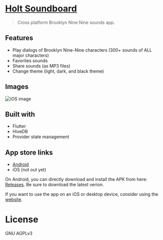 # [Holt Soundboard](https://play.google.com/store/apps/details?id=com.themindstorm.holt_soundboard&hl=en_US)
> Cross platform Brooklyn Nine Nine sounds app.

## Features
- Play dialogs of Brooklyn Nine-Nine characters (300+ sounds of ALL major characters)
- Favorites sounds
- Share sounds (as MP3 files)
- Change theme (light, dark, and black theme)

## Images
![iOS image](https://i.imgur.com/nEtHzuR.png)

## Built with
- Flutter
- HiveDB
- Provider state management

## App store links
- [Android](https://play.google.com/store/apps/details?id=com.themindstorm.holt_soundboard&hl=en_US)
- iOS (not out yet)

On Android, you can directly download and install the APK from here: [Releases](https://github.com/holt-soundboard/holt-soundboard-mobile/releases). Be sure to download the latest verion.

If you want to use the app on an iOS or desktop device, consider using the [website](https://holt-soundboard.github.io).

# License
GNU AGPLv3